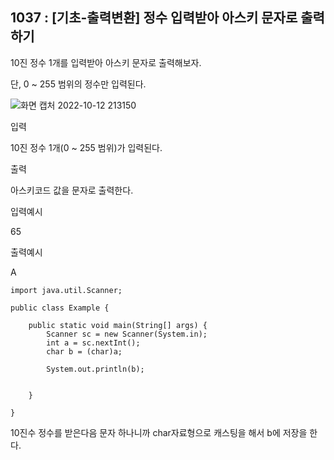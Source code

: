 ## 1037 : [기초-출력변환] 정수 입력받아 아스키 문자로 출력하기


10진 정수 1개를 입력받아 아스키 문자로 출력해보자.

단, 0 ~ 255 범위의 정수만 입력된다.

![화면 캡처 2022-10-12 213150](https://user-images.githubusercontent.com/105026909/195343536-339b86b5-f482-42db-9b15-1d5dbae5b37e.png)


입력

10진 정수 1개(0 ~ 255 범위)가 입력된다.


출력

아스키코드 값을 문자로 출력한다.


입력예시

65


출력예시

A

```shell
import java.util.Scanner;

public class Example {

	public static void main(String[] args) {
		Scanner sc = new Scanner(System.in);
		int a = sc.nextInt();
		char b = (char)a;
		
		System.out.println(b);
		
		
	}

}

```
10진수 정수를 받은다음 문자 하나니까 char자료형으로 캐스팅을 해서 b에 저장을 한다.